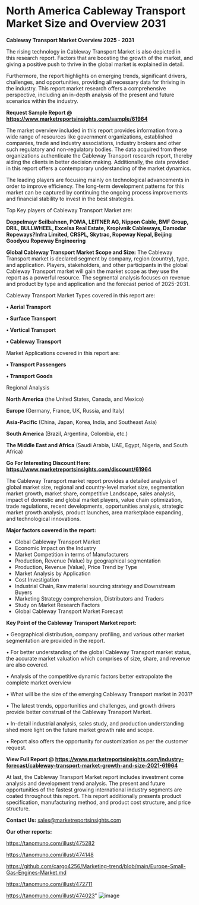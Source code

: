  # North America Cableway Transport Market Size and Overview 2031

<Strong> Cableway Transport Market Overview 2025 - 2031</strong>

The rising technology in Cableway Transport Market is also depicted in this research report. Factors that are boosting the growth of the market, and giving a positive push to thrive in the global market is explained in detail.

Furthermore, the report highlights on emerging trends, significant drivers, challenges, and opportunities, providing all necessary data for thriving in the industry. This report market research offers a comprehensive perspective, including an in-depth analysis of the present and future scenarios within the industry.

<strong>Request Sample Report @ <a href=https://www.marketreportsinsights.com/sample/61964>https://www.marketreportsinsights.com/sample/61964</a></strong>

The market overview included in this report provides information from a wide range of resources like government organizations, established companies, trade and industry associations, industry brokers and other such regulatory and non-regulatory bodies. The data acquired from these organizations authenticate the Cableway Transport research report, thereby aiding the clients in better decision making. Additionally, the data provided in this report offers a contemporary understanding of the market dynamics.

The leading players are focusing mainly on technological advancements in order to improve efficiency. The long-term development patterns for this market can be captured by continuing the ongoing process improvements and financial stability to invest in the best strategies.

Top Key players of Cableway Transport Market are:

<strong>Doppelmayr Seilbahnen, POMA, LEITNER AG, Nippon Cable, BMF Group, DRIL, BULLWHEEL, Excelsa Real Estate, Kropivnik Cableways, Damodar Ropeways?Infra Limited, CRSPL, Skytrac, Ropeway Nepal, Beijing Goodyou Ropeway Engineering</strong>

<strong><b>Global Cableway Transport Market Scope and Size:</b></strong>
The Cableway Transport market is declared segment by company, region (country), type, and application. Players, stakeholders, and other participants in the global Cableway Transport market will gain the market scope as they use the report as a powerful resource. The segmental analysis focuses on revenue and product by type and application and the forecast period of 2025-2031.

Cableway Transport Market Types covered in this report are:

<strong>• Aerial Transport

• Surface Transport

• Vertical Transport

• Cableway Transport</strong>

Market Applications covered in this report are:

<strong>• Transport Passengers

• Transport Goods</strong> 

Regional Analysis

<strong>North America</strong> (the United States, Canada, and Mexico)

<strong>Europe</strong> (Germany, France, UK, Russia, and Italy)

<strong>Asia-Pacific</strong> (China, Japan, Korea, India, and Southeast Asia)

<strong>South America</strong> (Brazil, Argentina, Colombia, etc.)

<strong>The Middle East and Africa</strong> (Saudi Arabia, UAE, Egypt, Nigeria, and South Africa)

<strong>Go For Interesting Discount Here: <a href=https://www.marketreportsinsights.com/discount/61964>https://www.marketreportsinsights.com/discount/61964</a></strong>

The Cableway Transport market report provides a detailed analysis of global market size, regional and country-level market size, segmentation market growth, market share, competitive Landscape, sales analysis, impact of domestic and global market players, value chain optimization, trade regulations, recent developments, opportunities analysis, strategic market growth analysis, product launches, area marketplace expanding, and technological innovations.

<strong><b>Major factors covered in the report:</b></strong>
<ul>
  <li>Global Cableway Transport Market </li>
  <li>Economic Impact on the Industry</li>
  <li>Market Competition in terms of Manufacturers</li>
  <li>Production, Revenue (Value) by geographical segmentation</li>
  <li>Production, Revenue (Value), Price Trend by Type</li>
  <li>Market Analysis by Application</li>
  <li>Cost Investigation</li>
  <li>Industrial Chain, Raw material sourcing strategy and Downstream Buyers</li>
  <li>Marketing Strategy comprehension, Distributors and Traders</li>
  <li>Study on Market Research Factors</li>
  <li>Global Cableway Transport Market Forecast</li>
</ul>

<strong><b>Key Point of the Cableway Transport Market report:</b></strong>

• Geographical distribution, company profiling, and various other market segmentation are provided in the report.

• For better understanding of the global Cableway Transport market status, the accurate market valuation which comprises of size, share, and revenue are also covered.

• Analysis of the competitive dynamic factors better extrapolate the complete market overview

• What will be the size of the emerging Cableway Transport market in 2031?

• The latest trends, opportunities and challenges, and growth drivers provide better construal of the Cableway Transport Market.

• In-detail industrial analysis, sales study, and production understanding shed more light on the future market growth rate and scope.

• Report also offers the opportunity for customization as per the customer request.

<strong><b>View Full Report @ <a href=https://www.marketreportsinsights.com/industry-forecast/cableway-transport-market-growth-and-size-2021-61964>https://www.marketreportsinsights.com/industry-forecast/cableway-transport-market-growth-and-size-2021-61964</a></b></strong>


At last, the Cableway Transport Market report includes investment come analysis and development trend analysis. The present and future opportunities of the fastest growing international industry segments are coated throughout this report. This report additionally presents product specification, manufacturing method, and product cost structure, and price structure.

<strong>Contact Us:</strong>
sales@marketreportsinsights.com

<strong>Our other reports:</strong>

<a href=https://tanomuno.com/illust/475282>https://tanomuno.com/illust/475282</a>

<a href=https://tanomuno.com/illust/474148>https://tanomuno.com/illust/474148</a>

<a href=https://github.com/cargo4256/Marketing-trend/blob/main/Europe-Small-Gas-Engines-Market.md>https://github.com/cargo4256/Marketing-trend/blob/main/Europe-Small-Gas-Engines-Market.md</a>

<a href=https://tanomuno.com/illust/472711>https://tanomuno.com/illust/472711</a>

<a href=https://tanomuno.com/illust/474023>https://tanomuno.com/illust/474023</a>"
![image](https://github.com/user-attachments/assets/d995f8f7-c3df-4f7c-a174-b78b9e67688e)
